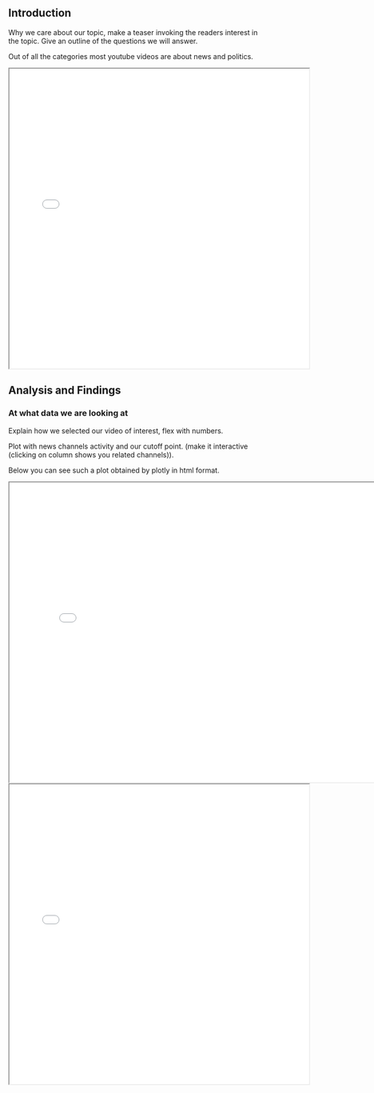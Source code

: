 
## Introduction
Why we care about our topic, make a teaser invoking the readers interest in the topic. Give an outline of the questions we will answer.

Out of all the categories most youtube videos are about news and politics.
<iframe src="assets/plots/videos_by_cat.html" width="600" height="600"></iframe>


## Analysis and Findings

### At what data we are looking at

Explain how we selected our video of interest, flex with numbers. 

Plot with news channels activity and our cutoff point. (make it interactive (clicking on column shows you related channels)).

Below you can see such a plot obtained by plotly in html format. 

<iframe src="assets/plots/channels_activity_histogram.html" width="800" height="600"></iframe>

<iframe src="assets/plots/videos_by_cat.html" width="600" height="600"></iframe>

